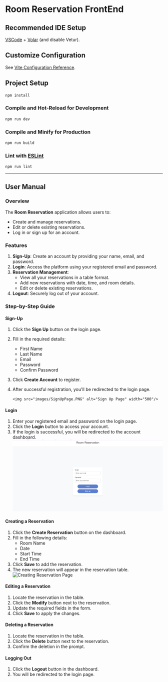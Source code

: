 # Room Reservation FrontEnd

## Recommended IDE Setup

[VSCode](https://code.visualstudio.com/) + [Volar](https://marketplace.visualstudio.com/items?itemName=Vue.volar) (and disable Vetur).

## Customize Configuration

See [Vite Configuration Reference](https://vite.dev/config/).

## Project Setup

```sh
npm install
```

### Compile and Hot-Reload for Development

```sh
npm run dev
```

### Compile and Minify for Production

```sh
npm run build
```

### Lint with [ESLint](https://eslint.org/)

```sh
npm run lint
```

---

## User Manual

### Overview
The **Room Reservation** application allows users to:
- Create and manage reservations.
- Edit or delete existing reservations.
- Log in or sign up for an account.

### Features
1. **Sign-Up**: Create an account by providing your name, email, and password.
2. **Login**: Access the platform using your registered email and password.
3. **Reservation Management**:
   - View all your reservations in a table format.
   - Add new reservations with date, time, and room details.
   - Edit or delete existing reservations.
4. **Logout**: Securely log out of your account.

### Step-by-Step Guide

#### Sign-Up
1. Click the **Sign Up** button on the login page.
2. Fill in the required details:
   - First Name
   - Last Name
   - Email
   - Password
   - Confirm Password
3. Click **Create Account** to register.
4. After successful registration, you'll be redirected to the login page.
       
       <img src="images/SignUpPage.PNG" alt="Sign Up Page" width="500"/>

#### Login
1. Enter your registered email and password on the login page.
2. Click the **Login** button to access your account.
3. If the login is successful, you will be redirected to the account dashboard.
       <img src="images/SignInPage.PNG" alt="Log in Page" width="500"/>

#### Creating a Reservation
1. Click the **Create Reservation** button on the dashboard.
2. Fill in the following details:
   - Room Name
   - Date
   - Start Time
   - End Time
3. Click **Save** to add the reservation.
4. The new reservation will appear in the reservation table.
       <img src="images/CreatingReservationPage.PNG.PNG" alt="Creating Reservation Page" width="500"/>


#### Editing a Reservation
1. Locate the reservation in the table.
2. Click the **Modify** button next to the reservation.
3. Update the required fields in the form.
4. Click **Save** to apply the changes.

#### Deleting a Reservation
1. Locate the reservation in the table.
2. Click the **Delete** button next to the reservation.
3. Confirm the deletion in the prompt.

#### Logging Out
1. Click the **Logout** button in the dashboard.
2. You will be redirected to the login page.


